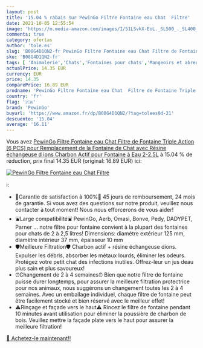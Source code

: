 ```yaml
---
layout: post
title: '15.04 % rabais sur PewinGo Filtre Fontaine eau Chat  Filtre'
date: 2021-10-05 12:55:54
image: 'https://m.media-amazon.com/images/I/51LSvkX-EoL._SL500_._SL400_.jpg'
comments: true
category: ofertas
author: 'tole.es'
slug: 'B08G4D1QN2-fr PewinGo Filtre Fontaine eau Chat Filtre de Fontaine Triple...'
sku: 'B08G4D1QN2-fr'
tags: [ 'Animalerie','Chats','Fontaines pour chats','Mangeoirs et abreuvoirs pour chats','pewingo', ]
actualPrice: 14.35 EUR
currency: EUR
price: 14.35
comparePrice: 16.89 EUR
prodname: 'PewinGo Filtre Fontaine eau Chat  Filtre de Fontaine Triple Action [6 PCS] pour Remplacement de la Fontaine de Chat avec Résine échangeuse d ions  Charbon Actif pour Fontaine à Eau 2-2.5L'
country: 'fr'
flag: '🇫🇷'
brand: 'PewinGo'
buyurl: 'https://www.amazon.fr/dp/B08G4D1QN2/?tag=tolees0d-21'
descuento: '15.04'
average: '16.11'
---
```


Vous avez [PewinGo Filtre Fontaine eau Chat  Filtre de Fontaine Triple Action [6 PCS] pour Remplacement de la Fontaine de Chat avec Résine échangeuse d ions  Charbon Actif pour Fontaine à Eau 2-2.5L](https://www.amazon.fr/dp/B08G4D1QN2/?tag=tolees0d-21)  à  15.04 % de réduction, prix final  14.35 EUR (original: 16.89 EUR) ici:

[![PewinGo Filtre Fontaine eau Chat  Filtre](https://m.media-amazon.com/images/I/51LSvkX-EoL._SL500_._SL400_.jpg)](https://www.amazon.fr/dp/B08G4D1QN2/?tag=tolees0d-21)

ℹ️:

- 💌Garantie de satisfaction à 100%💌 45 jours de remboursement, 24 mois de garantie. Si vous avez des questions sur notre produit, veuillez nous contacter à tout moment! Nous nous efforcerons de vous aider!
- ⛲Large compatibilité⛲ PewinGo, Aerb, Omasi, Bonve, Pedy, DADYPET, Parner ... notre filtre pour fontaine convient à la plupart des fontaines pour chats de 2 à 2,5 litres! Dimensions: diamètre extérieur 125 mm, diamètre intérieur 37 mm, épaisseur 10 mm
- 🛡️Meilleure Filtration🛡️ Charbon actif + résine échangeuse dions. Expulser les débris, absorber les métaux lourds, éliminer les odeurs. Protégez votre petit chat des infections inutiles. Offrez-leur un jus deau plus sain et plus savoureux!
- ⏰Changement de 2 à 4 semaines⏰ Bien que notre filtre de fontaine puisse durer longtemps, pour assurer la meilleure filtration protectrice pour nos animaux, nous suggérons un changement toutes les 2 à 4 semaines. Avec un emballage individuel, chaque filtre de fontaine peut être facilement stocké et bien réservé avec le meilleur effet!
- ⚠️Rinçage et façade vers le haut⚠️ Rincez le filtre de fontaine pendant 10 minutes avant utilisation pour éliminer la poussière de charbon de bois. Veuillez mettre la façade plate vers le haut pour assurer la meilleure filtration!

[🛒 Achetez-le maintenant!!](https://www.amazon.fr/dp/B08G4D1QN2/?tag=tolees0d-21)
